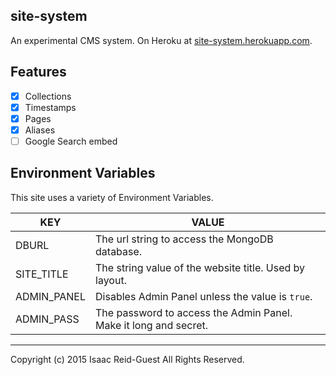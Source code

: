 site-system
-----------

An experimental CMS system. On Heroku at [site-system.herokuapp.com](https://site-system.herokuapp.com/).

## Features 

* [x] Collections
* [x] Timestamps
* [x] Pages
* [x] Aliases
* [ ] Google Search embed

## Environment Variables

This site uses a variety of Environment Variables.

|KEY                         |VALUE                                                                 |
|----------------------------|----------------------------------------------------------------------|
|DBURL                       |The url string to access the MongoDB database.                        |
|SITE_TITLE                  |The string value of the website title. Used by layout.                |
|ADMIN_PANEL                 |Disables Admin Panel unless the value is `true`.                      |
|ADMIN_PASS                  |The password to access the Admin Panel. Make it long and secret.      |




---

Copyright (c) 2015 Isaac Reid-Guest All Rights Reserved.
